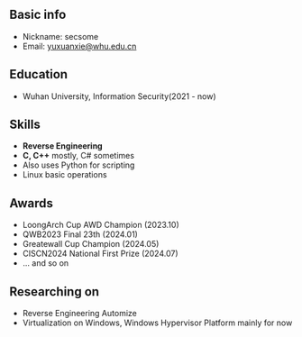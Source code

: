 ## Basic info
- Nickname: secsome
- Email: yuxuanxie@whu.edu.cn

## Education
- Wuhan University, Information Security(2021 - now)

## Skills
- **Reverse Engineering**
- **C, C++** mostly, C# sometimes
- Also uses Python for scripting
- Linux basic operations

## Awards
- LoongArch Cup AWD Champion (2023.10)
- QWB2023 Final 23th (2024.01)
- Greatewall Cup Champion (2024.05) 
- CISCN2024 National First Prize (2024.07) 
- ... and so on

## Researching on
- Reverse Engineering Automize
- Virtualization on Windows, Windows Hypervisor Platform mainly for now
